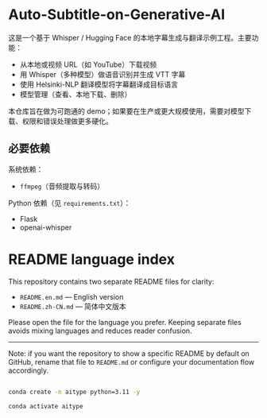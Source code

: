# Auto-Subtitle-on-Generative-AI

这是一个基于 Whisper / Hugging Face 的本地字幕生成与翻译示例工程。主要功能：

- 从本地或视频 URL（如 YouTube）下载视频
- 用 Whisper（多种模型）做语音识别并生成 VTT 字幕
- 使用 Helsinki-NLP 翻译模型将字幕翻译成目标语言
- 模型管理（查看、本地下载、删除）

本仓库旨在做为可跑通的 demo；如果要在生产或更大规模使用，需要对模型下载、权限和错误处理做更多硬化。

## 必要依赖

系统依赖：
- `ffmpeg`（音频提取与转码）

Python 依赖（见 `requirements.txt`）：
- Flask
- openai-whisper
# README language index

This repository contains two separate README files for clarity:

- `README.en.md` — English version
- `README.zh-CN.md` — 简体中文版本

Please open the file for the language you prefer. Keeping separate files avoids mixing languages and reduces reader confusion.

---

Note: if you want the repository to show a specific README by default on GitHub, rename that file to `README.md` or configure your documentation flow accordingly.
```bash

conda create -n aitype python=3.11 -y

conda activate aitype

```
